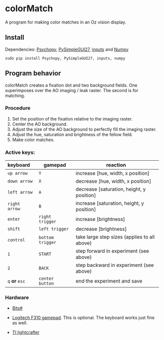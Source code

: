 # colorMatch

A program for making color matches in an Oz vision display.

## Install

Dependencies: [Psychopy](http://www.psychopy.org/), [PySimpleGUI27](http://www.psychopy.org/), [inputs](https://pypi.org/project/inputs/) and [Numpy](http://www.numpy.org/)

```
sudo pip install Psychopy, PySimpleGUI27, inputs, numpy
```


## Program behavior

colorMatch creates a fixation dot and two background fields. One superimposes over the AO imaging / leak raster. The second is for matching.

### Procedure

1. Set the position of the fixation relative to the imaging raster.
2. Center the AO background.
3. Adjust the size of the AO background to perfectly fill the imaging raster.
4. Adjust the hue, saturation and brightness of the fellow field.
5. Make color matches.

### Active keys:

| keyboard         | gamepad         | reaction                                     |
|:---------------- | --------------- | -------------------------------------------- |
|`up arrow`        | `Y`             | increase [hue, width, x position]            |
|`down arrow`      | `X`             | decrease [hue, width, x position]            |
|`left arrow`      | `A`             | decrease [saturation, height, y position]    |
|`right arrow`     | `B`             | increase [saturation, height, y position]    |
| `enter`          | `right trigger` | increase [brightness]                        |
| `shift`          | `left trigger`  | decrease [brightness]                        |
| `control`        | `bottom trigger`| take large step sizes (applies to all above) |
| `1`              | `START`         | step forward in experiment (see above)       |
| `2`              | `BACK`          | step backward in experiment (see above)      |
| `q` **or** `esc` | `center button` | end the experiment and save                  |


### Hardware

* [Bits#](https://www.crsltd.com/tools-for-vision-science/visual-stimulation/bits-sharp-visual-stimulus-processor/)

* [Logitech F310 gamepad](https://www.logitechg.com/en-us/products/gamepads/f310-gamepad.html). This is optional. The keyboard works just fine as well.

* [TI lightcrafter](http://www.ti.com/tool/DLPLCR4500EVM)
